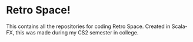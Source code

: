 # Retro Space!

This contains all the repositories for coding Retro Space. Created in Scala-FX, this was made during my CS2 semester in college.

